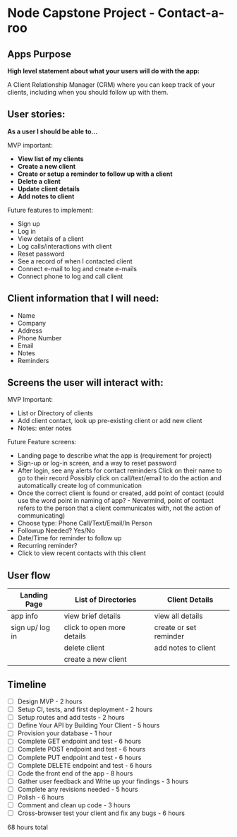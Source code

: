 # Node Capstone Project - Contact-a-roo

## Apps Purpose

**High level statement about what your users will do with the app:**

A Client Relationship Manager (CRM) where you can keep track of your clients, including when you should follow up with them.

## User stories:

**As a user I should be able to...**

MVP important:

- **View list of my clients**
- **Create a new client**
- **Create or setup a reminder to follow up with a client**
- **Delete a client**
- **Update client details**
- **Add notes to client**

Future features to implement:
- Sign up
- Log in
- View details of a client
- Log calls/interactions with client
- Reset password
- See a record of when I contacted client
- Connect e-mail to log and create e-mails
- Connect phone to log and call client

## Client information that I will need:

- Name
- Company
- Address
- Phone Number
- Email
- Notes
- Reminders

## Screens the user will interact with:

MVP Important:

- List or Directory of clients
- Add client contact, look up pre-existing client or add new client
- Notes: enter notes

Future Feature screens:

- Landing page to describe what the app is (requirement for project)
- Sign-up or log-in screen, and a way to reset password
- After login, see any alerts for contact reminders
Click on their name to go to their record
Possibly click on call/text/email to do the action and automatically create log of communication
- Once the correct client is found or created, add point of contact (could use the word point in naming of app? - Nevermind, point of contact refers to the person that a client communicates with, not the action of communicating)
- Choose type: Phone Call/Text/Email/In Person
- Followup Needed? Yes/No
- Date/Time for reminder to follow up
- Recurring reminder?
- Click to view recent contacts with this client

## User flow

| Landing Page    | List of Directories        | Client Details            |
| ------------    | -------------------        | -------------             |
| app info        | view brief details         | view all details          |
| sign up/ log in | click to open more details | create or set reminder    |
|                 | delete client              | add notes to client       |
|                 | create a new client        |                           |

## Timeline

- [ ] Design MVP - 2 hours
- [ ] Setup CI, tests, and first deployment - 2 hours
- [ ] Setup routes and add tests - 2 hours
- [ ] Define Your API by Building Your Client - 5 hours
- [ ] Provision your database - 1 hour
- [ ] Complete GET endpoint and test - 6 hours
- [ ] Complete POST endpoint and test - 6 hours
- [ ] Complete PUT endpoint and test - 6 hours
- [ ] Complete DELETE endpoint and test - 6 hours
- [ ] Code the front end of the app - 8 hours
- [ ] Gather user feedback and Write up your findings - 3 hours
- [ ] Complete any revisions needed - 5 hours
- [ ] Polish - 6 hours
- [ ] Comment and clean up code - 3 hours
- [ ] Cross-browser test your client and fix any bugs - 6 hours

68 hours total